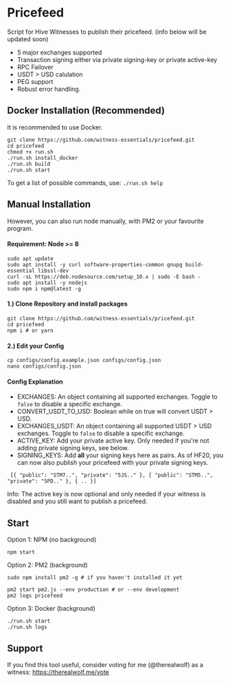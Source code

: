# Pricefeed

Script for Hive Witnesses to publish their pricefeed. (info below will be updated soon)

- 5 major exchanges supported
- Transaction signing either via private signing-key or private active-key
- RPC Failover
- USDT > USD calulation
- PEG support
- Robust error handling.


## Docker Installation (Recommended)
It is recommended to use Docker.

```
git clone https://github.com/witness-essentials/pricefeed.git
cd pricefeed
chmod +x run.sh
./run.sh install_docker
./run.sh build
./run.sh start
```

To get a list of possible commands, use: `./run.sh help`

## Manual Installation

However, you can also  run node manually, with PM2 or your favourite program.

#### Requirement: Node >= 8
```
sudo apt update
sudo apt install -y curl software-properties-common gnupg build-essential libssl-dev
curl -sL https://deb.nodesource.com/setup_10.x | sudo -E bash -
sudo apt install -y nodejs
sudo npm i npm@latest -g
```

#### 1.) Clone Repository and install packages
```
git clone https://github.com/witness-essentials/pricefeed.git
cd pricefeed
npm i # or yarn
```

#### 2.) Edit your Config
```
cp configs/config.example.json configs/config.json
nano configs/config.json
```

#### Config Explanation

- EXCHANGES: An object containing all supported exchanges. Toggle to `false` to disable a specific exchange.
- CONVERT_USDT_TO_USD: Boolean while on true will convert USDT > USD.
- EXCHANGES_USDT: An object containing all supported USDT > USD exchanges. Toggle to `false` to disable a specific exchange.
- ACTIVE_KEY: Add your private active key. Only needed if you're not adding private signing keys, see below.
- SIGNING_KEYS: Add **all** your signing keys here as pairs. As of HF20, you can now also publish your pricefeed with your private signing keys.

```
 [{ "public": "STM7..", "private": "5JS.." }, { "public": "STM5..", "private": "5PD.." }, { .. }]
```

Info: The active key is now optional and only needed if your witness is disabled and you still want to publish a pricefeed.

## Start

Option 1: NPM (no background)
```
npm start
```

Option 2: PM2 (background)
```
sudo npm install pm2 -g # if you haven't installed it yet

pm2 start pm2.js --env production # or --env development
pm2 logs pricefeed
```

Option 3: Docker (background)
```
./run.sh start
./run.sh logs
```

## Support

If you find this tool useful, consider voting for me (@therealwolf) as a witness: https://therealwolf.me/vote
